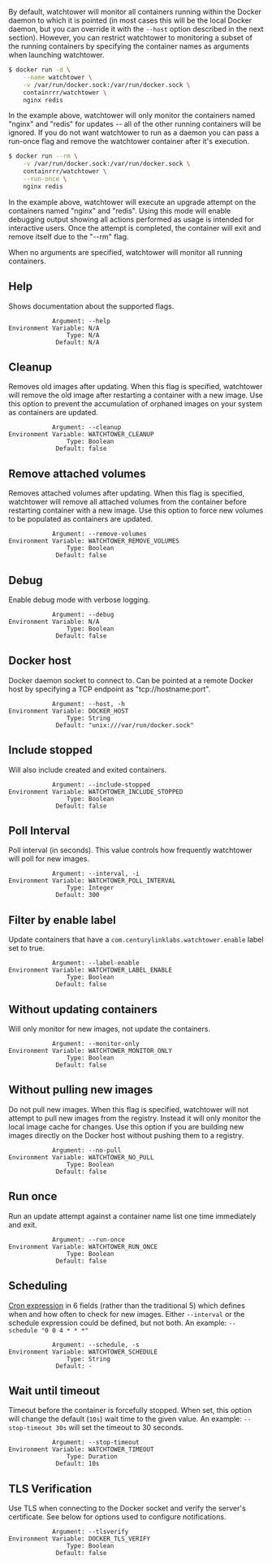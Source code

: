 By default, watchtower will monitor all containers running within the Docker daemon to which it is pointed (in most cases this
will be the local Docker daemon, but you can override it with the `--host` option described in the next section). However, you
can restrict watchtower to monitoring a subset of the running containers by specifying the container names as arguments when
launching watchtower.

```bash
$ docker run -d \
    --name watchtower \
    -v /var/run/docker.sock:/var/run/docker.sock \
    containrrr/watchtower \
    nginx redis
```

In the example above, watchtower will only monitor the containers named "nginx" and "redis" for updates -- all of the other
running containers will be ignored. If you do not want watchtower to run as a daemon you can pass a run-once flag and remove
the watchtower container after it's execution.

```bash
$ docker run --rm \
    -v /var/run/docker.sock:/var/run/docker.sock \
    containrrr/watchtower \
    --run-once \
    nginx redis
```

In the example above, watchtower will execute an upgrade attempt on the containers named "nginx" and "redis". Using this mode will enable debugging output showing all actions performed as usage is intended for interactive users. Once the attempt is completed, the container will exit and remove itself due to the "--rm" flag.

When no arguments are specified, watchtower will monitor all running containers.

## Help
Shows documentation about the supported flags.

```
            Argument: --help
Environment Variable: N/A
                Type: N/A
             Default: N/A
```

## Cleanup
Removes old images after updating. When this flag is specified, watchtower will remove the old image after restarting a container with a new image. Use this option to prevent the accumulation of orphaned images on your system as containers are updated.

```
            Argument: --cleanup
Environment Variable: WATCHTOWER_CLEANUP
                Type: Boolean
             Default: false
```

## Remove attached volumes
Removes attached volumes after updating. When this flag is specified, watchtower will remove all attached volumes from the container before restarting container with a new image. Use this option to force new volumes to be populated as containers are updated.

```
            Argument: --remove-volumes
Environment Variable: WATCHTOWER_REMOVE_VOLUMES
                Type: Boolean
             Default: false
```

## Debug
Enable debug mode with verbose logging.

```
            Argument: --debug
Environment Variable: N/A
                Type: Boolean
             Default: false
```

## Docker host
Docker daemon socket to connect to. Can be pointed at a remote Docker host by specifying a TCP endpoint as "tcp://hostname:port".

```
            Argument: --host, -h
Environment Variable: DOCKER_HOST
                Type: String
             Default: "unix:///var/run/docker.sock"
```      

## Include stopped
Will also include created and exited containers.

```
            Argument: --include-stopped
Environment Variable: WATCHTOWER_INCLUDE_STOPPED
                Type: Boolean
             Default: false
```   

## Poll Interval
Poll interval (in seconds). This value controls how frequently watchtower will poll for new images.

```
            Argument: --interval, -i
Environment Variable: WATCHTOWER_POLL_INTERVAL
                Type: Integer
             Default: 300
```   

## Filter by enable label
Update containers that have a `com.centurylinklabs.watchtower.enable` label set to true.

```
            Argument: --label-enable
Environment Variable: WATCHTOWER_LABEL_ENABLE
                Type: Boolean
             Default: false
```   

## Without updating containers
Will only monitor for new images, not update the containers.

```
            Argument: --monitor-only
Environment Variable: WATCHTOWER_MONITOR_ONLY
                Type: Boolean
             Default: false
``` 

## Without pulling new images
Do not pull new images. When this flag is specified, watchtower will not attempt to pull
new images from the registry. Instead it will only monitor the local image cache for changes.
Use this option if you are building new images directly on the Docker host without pushing
them to a registry.

```
            Argument: --no-pull
Environment Variable: WATCHTOWER_NO_PULL
                Type: Boolean
             Default: false
``` 

## Run once
Run an update attempt against a container name list one time immediately and exit.

```
            Argument: --run-once
Environment Variable: WATCHTOWER_RUN_ONCE
                Type: Boolean
             Default: false
``` 

## Scheduling
[Cron expression](https://godoc.org/github.com/robfig/cron#hdr-CRON_Expression_Format) in 6 fields (rather than the traditional 5) which defines when and how often to check for new images. Either `--interval` or the schedule expression could be defined, but not both. An example: `--schedule "0 0 4 * * *"`

```
            Argument: --schedule, -s
Environment Variable: WATCHTOWER_SCHEDULE
                Type: String
             Default: -
``` 

## Wait until timeout
Timeout before the container is forcefully stopped. When set, this option will change the default (`10s`) wait time to the given value. An example: `--stop-timeout 30s` will set the timeout to 30 seconds.

```
            Argument: --stop-timeout
Environment Variable: WATCHTOWER_TIMEOUT
                Type: Duration
             Default: 10s
``` 

## TLS Verification
Use TLS when connecting to the Docker socket and verify the server's certificate. See below for options used to configure notifications.

```
            Argument: --tlsverify
Environment Variable: DOCKER_TLS_VERIFY
                Type: Boolean
             Default: false
```

